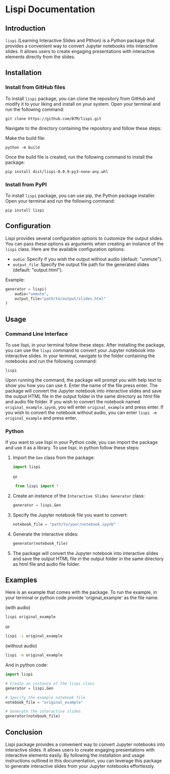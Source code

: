 # Lispi Documentation

## Introduction

`lispi` (Learning Interactive Slides and PIthon) is a Python package that provides a convenient way to convert Jupyter notebooks into interactive slides. It allows users to create engaging presentations with interactive elements directly from the slides.

## Installation

### Install from GitHub files
To install `lispi` package, you can clone the repository from GitHub and modify it to your liking and install on your system. Open your terminal and run the following command:

```
git clone https://github.com/B7M/lispi.git
```
Navigate to the directory containing the repository and follow these steps:

Make the build file:

```
python -m build
```
Once the build file is created, run the following command to install the package:
```
pip install dist/lispi-0.0.9-py3-none-any.whl
```


### Install from PyPI
To install `lispi` package, you can use pip, the Python package installer. Open your terminal and run the following command:

```
pip install lispi
```
## Configuration

Lispi provides several configuration options to customize the output slides. You can pass these options as arguments when creating an instance of the `lispi` class. Here are the available configuration options:

- `audio`: Specify if you wish the output without audio (default: "unmute").
- `output_file`: Specify the output file path for the generated slides (default: "output.html").

Example:

```python
generator = lispi(
    audio="unmute",
    output_file="path/to/output/slides.html"
)
```

## Usage
### Command Line Interface
To use lispi, in your terminal follow these steps:
After installing the package, you can use the `lispi` command to convert your Jupyter notebook into interactive slides. In your terminal, navigate to the folder containing the notebooks and run the following command:

```lispi```

Upon running the command, the package will prompt you with help text to show you how you can use it. Enter the name of the file press enter. The package will convert the Jupyter notebook into interactive slides and save the output HTML file in the output folder in the same directory as html file and audio file folder. If you wish to convert the notebook named `original_example.ipynb`, you will enter `original_example` and press enter. If you wish to convert the notebook without audio, you can enter `lispi -m original_example` and press enter.

### Python
If you want to use lispi in your Python code, you can import the package and use it as a library. To use lispi, in python follow these steps:

1. Import the `Gen` class from the package:

   ```python
   import lispi
   ```
   or 

   ```python
    from lispi import *
   ```

2. Create an instance of the `Interactive Slides Generator` class:

   ```python
   generator = lispi.Gen
   ```

3. Specify the Jupyter notebook file you want to convert:

   ```python
   notebook_file = "path/to/your/notebook.ipynb"
   ```

4. Generate the interactive slides:

   ```python
   generator(notebook_file)
   ```

5. The package will convert the Jupyter notebook into interactive slides and save the output HTML file in the output folder in the same directory as html file and audio file folder.



## Examples

Here is an example that comes with the package. To run the example, in your terminal or python code provide 'original_example' as the file name.

(with audio)
```bash 
lispi original_example
```
or

```bash
lispi -i original_example
```

(without audio)
```bash
lispi -m original_example
```
And in python code:

```python
import lispi

# Create an instance of the lispi class
generator = lispi.Gen

# Specify the example notebook file
notebook_file = "original_example"

# Generate the interactive slides
generator(notebook_file)
```

## Conclusion

Lispi package provides a convenient way to convert Jupyter notebooks into interactive slides. It allows users to create engaging presentations with interactive elements easily. By following the installation and usage instructions outlined in this documentation, you can leverage this package to generate interactive slides from your Jupyter notebooks effortlessly.
